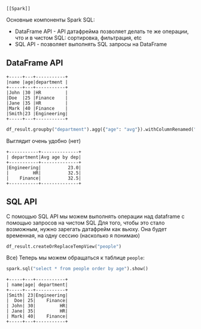 	[[Spark]]
Основные компоненты Spark SQL:
- DataFrame API - API датафрейма позволяет делать те же операции, что и в чистом SQL: сортировка, фильтрация, etc
- SQL API - позволяет выполнять SQL запросы на DataFrame
## DataFrame API
```
+-----+---+-----------+
|name |age|department |
+-----+---+-----------+
|John |30 |HR         |
|Doe  |25 |Finance    |
|Jane |35 |HR         |
|Mark |40 |Finance    |
|Smith|23 |Engineering|
+-----+---+-----------+
```
```python
df_result.groupby("department").agg({"age": "avg"}).withColumnRenamed("avg(age)", "Avg age by dep").show()
```
Выглядит очень удобно (нет)
```
+-----------+--------------+
| department|Avg age by dep|
+-----------+--------------+
|Engineering|          23.0|
|         HR|          32.5|
|    Finance|          32.5|
+-----------+--------------+
```
## SQL API
С помощью SQL API мы можем выполнять операции над dataframe с помощью запросов на чистом SQL
Для того, чтобы это стало возможным, нужно зарегать датафрейм как вьюху. Она будет временная, на одну сессию (насколько я понимаю)
```python
df_result.createOrReplaceTempView("people")
```
Все) Теперь мы можем обращаться к таблице `people`:
```python
spark.sql("select * from people order by age").show()
```
```
+-----+---+-----------+
| name|age| department|
+-----+---+-----------+
|Smith| 23|Engineering|
|  Doe| 25|    Finance|
| John| 30|         HR|
| Jane| 35|         HR|
| Mark| 40|    Finance|
+-----+---+-----------+
```